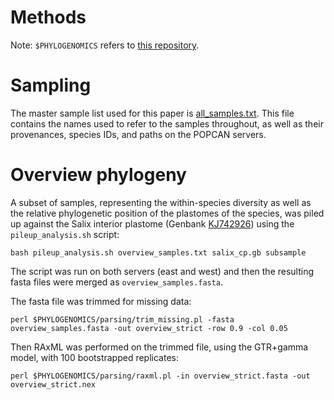 Methods
=======
Note: `$PHYLOGENOMICS` refers to [this repository](https://github.com/daisieh/phylogenomics).

Sampling
========
The master sample list used for this paper is [all_samples.txt](https://github.com/daisieh/reproducibility/blob/plastome-phylogeography/plastome_phylogeography/all_samples.txt). This file contains the names used to refer to the samples throughout, as well as their provenances, species IDs, and paths on the POPCAN servers.

Overview phylogeny
==================
A subset of samples, representing the within-species diversity as well as the relative phylogenetic position of the plastomes of the species, was piled up against the Salix interior plastome (Genbank [KJ742926](http://www.ncbi.nlm.nih.gov/nuccore/KJ742926)) using the `pileup_analysis.sh` script:

  ```bash pileup_analysis.sh overview_samples.txt salix_cp.gb subsample```

The script was run on both servers (east and west) and then the resulting fasta files were merged as `overview_samples.fasta`.

The fasta file was trimmed for missing data:

  ```perl $PHYLOGENOMICS/parsing/trim_missing.pl -fasta overview_samples.fasta -out overview_strict -row 0.9 -col 0.05```

Then RAxML was performed on the trimmed file, using the GTR+gamma model, with 100 bootstrapped replicates:

  ```perl $PHYLOGENOMICS/parsing/raxml.pl -in overview_strict.fasta -out overview_strict.nex```

